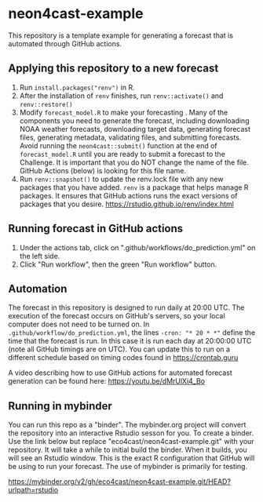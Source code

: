 # neon4cast-example

This repository is a template example for generating a forecast that is automated through GitHub actions.

## Applying this repository to a new forecast

1) Run `install.packages("renv")` in R.
2) After the installation of `renv` finishes, run `renv::activate()` and `renv::restore()`
3) Modify `forecast_model.R` to make your forecasting .  Many of the components you need to generate the forecast, including downloading NOAA weather forecasts, downloading target data, generating forecast files, generating metadata, validating files, and submitting forecasts. Avoid running the `neon4cast::submit()` function at the end of `forecast_model.R` until you are ready to submit a forecast to the Challenge.  It is important that you do NOT change the name of the file.  GitHub Actions (below) is looking for this file name.
4) Run `renv::snapshot()` to update the renv.lock file with any new packages that you have added.  `renv` is a package that helps manage R packages.  It ensures that GitHub actions runs the exact versions of packages that you desire. https://rstudio.github.io/renv/index.html

## Running forecast in GitHub actions

1) Under the actions tab, click on ".github/workflows/do_prediction.yml" on the left side.
2) Click "Run workflow", then the green "Run workflow" button. 

## Automation

The forecast in this repository is designed to run daily at 20:00 UTC.  The execution of the forecast occurs on GitHub's servers, so your local computer does not need to be turned on.  In `.github/workflow/do_prediction.yml`, the lines `-cron: "* 20 * *"` define the time that the forecast is run.  In this case it is run each day at 20:00:00 UTC (note all GitHub timings are on UTC).  You can update this to run on a different schedule based on timing codes found in https://crontab.guru

A video describing how to use GitHub actions for automated forecast generation can be found here: https://youtu.be/dMrUlXi4_Bo

## Running in mybinder

You can run this repo as a "binder".  The mybinder.org project will convert the repository into an interactive Rstudio sesson for you. To create a binder.  Use the link below but replace "eco4cast/neon4cast-example.git" with your repository.  It will take a while to initial build the binder.  When it builds, you will see an Rstudio window.  This is the exact R configuration that GitHub will be using to run your forecast.  The use of mybinder is primarily for testing.

https://mybinder.org/v2/gh/eco4cast/neon4cast-example.git/HEAD?urlpath=rstudio
